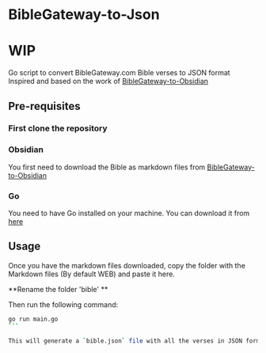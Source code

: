 # BibleGateway-to-Json

# WIP

Go script to convert BibleGateway.com Bible verses to JSON format
Inspired and based on the work of [BibleGateway-to-Obsidian](https://github.com/selfire1/BibleGateway-to-Obsidian)

## Pre-requisites

### First clone the repository

### Obsidian

You first need to download the Bible as markdown files from [BibleGateway-to-Obsidian](https://github.com/selfire1/BibleGateway-to-Obsidian)

### Go

You need to have Go installed on your machine. You can download it from [here](https://golang.org/dl/)

## Usage

Once you have the markdown files downloaded, copy the folder with the Markdown files (By default WEB) and paste it here.

**Rename the folder 'bible' **

Then run the following command:

````bash
go run main.go
```

This will generate a `bible.json` file with all the verses in JSON format.
````
